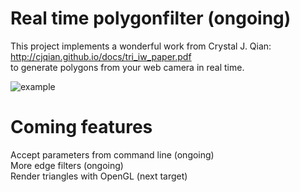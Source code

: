 # Real time polygonfilter (ongoing)
This project implements a wonderful work from Crystal J. Qian: http://cjqian.github.io/docs/tri_iw_paper.pdf \
to generate polygons from your web camera in real time. 

![example](https://github.com/zysoong/real-time-polygonfilter/blob/master/example.gif)

# Coming features
Accept parameters from command line (ongoing)\
More edge filters (ongoing)\
Render triangles with OpenGL (next target)

